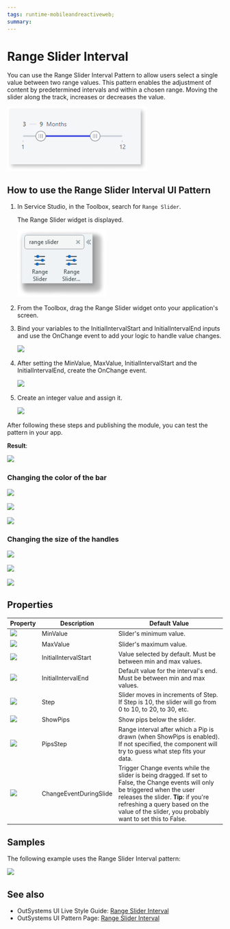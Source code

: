 ```yaml
---
tags: runtime-mobileandreactiveweb;  
summary: 
---
```


# Range Slider Interval 

You can use the Range Slider Interval Pattern to allow users select a single value between two range values. This pattern enables the adjustment of content by predetermined intervals and within a chosen range. Moving the slider along the track, increases or decreases the value. 

![](images/range-slider-interval-preview.png)

## How to use the Range Slider Interval UI Pattern

1. In Service Studio, in the Toolbox, search for `Range Slider`. 

    The Range Slider widget is displayed.

    ![](images/rangeslider-widget.png)

1. From the Toolbox, drag the Range Slider widget onto your application's screen.
1. Bind your variables to the InitialIntervalStart and InitialIntervalEnd inputs and use the OnChange event to add your logic to handle value changes.

    ![](images/range_slider_interval_interaction.png)  

1. After setting the MinValue, MaxValue, InitialIntervalStart and the InitialIntervalEnd, create the OnChange event.

    ![](images/range_slider_interval_create.png)  

1. Create an integer value and assign it.

    ![](images/range_slider_interval_assign.png)  

After following these steps and publishing the module, you can test the pattern in your app. 

**Result**:

![](images/RangesliderInterval_BasicEndResult.gif)

### Changing the color of the bar

![](images/range_slider_interval_change_colors.png)

![](images/range_slider_interval_change_color_of_the_bar.png)

![](images/range_slider_interval_change_colors_2.png)

### Changing the size of the handles

![](images/change_size_of_handles.png)

![](images/change_size.png)

![](images/change_size_of_handles_2.png)

## Properties

**Property** |  **Description** |  **Default Value**  
---|---|---  
![](images/input.png) |  MinValue  |  Slider's minimum value.  |  none  
![](images/input.png) |  MaxValue  |  Slider's maximum value.  |  none  
![](images/input.png) |  InitialIntervalStart  |  Value selected by default. Must be between min and max values.  |  none  
![](images/input.png) |  InitialIntervalEnd  |  Default value for the interval's end. Must be between min and max values.  |  none  
![](images/input.png) |  Step  |  Slider moves in increments of Step. If Step is 10, the slider will go from 0 to 10, to 20, to 30, etc.  |  1  
![](images/input.png) |  ShowPips  |  Show pips below the slider.  |  _True_  
![](images/input.png) |  PipsStep  |  Range interval after which a Pip is drawn (when ShowPips is enabled). If not specified, the component will try to guess what step fits your data.  |  -1  
![](images/input.png) |  ChangeEventDuringSlide  |  Trigger Change events while the slider is being dragged. If set to False, the Change events will only be triggered when the user releases the slider.  **Tip**: if you're refreshing a query based on the value of the slider, you probably want to set this to False.  |  _True_  
  
  
## Samples

The following example uses the Range Slider Interval pattern:

![](images/RangeSliderInterval-Sample-1.PNG)

## See also

* OutSystems UI Live Style Guide: [Range Slider Interval](https://outsystemsui.outsystems.com/WebStyleGuidePreview/RangeSliderInterval.aspx)
* OutSystems UI Pattern Page: [Range Slider Interval](https://outsystemsui.outsystems.com/OutSystemsUIWebsite/PatternDetail?PatternId=61)